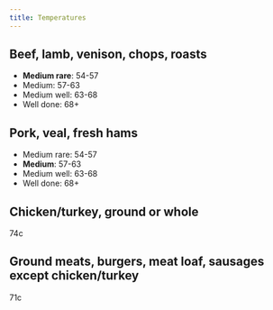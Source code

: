 ```yaml
---
title: Temperatures
---
```


## Beef, lamb, venison, chops, roasts

- **Medium rare**: 54-57
- Medium: 57-63
- Medium well: 63-68
- Well done: 68+

## Pork, veal, fresh hams

- Medium rare: 54-57
- **Medium**: 57-63
- Medium well: 63-68
- Well done: 68+

## Chicken/turkey, ground or whole

74c

## Ground meats, burgers, meat loaf, sausages except chicken/turkey

71c
